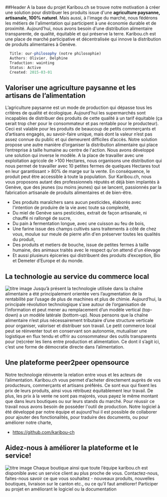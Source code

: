 ##Header
A la base du projet Karibou.ch se trouve notre motivation à créer une solution pour distribuer les produits issue d'une **agriculture paysanne, artisanale, 100% naturel**. Mais aussi, à l'image du marché, nous fédérons les métiers de l'alimentation qui participent à une économie durable et de proximité. Aujourd'hui, nous avons besoin d'une distribution alimentaire transparente, de qualité, équitable et qui préserve la terre. Karibou.ch est une place de marché participative et décentralisée qui innove la distribution de produits alimentaires à Genève.

``` javascript
  Title: our-philosophy (notre philosophie)
  Authors: Olivier, Delphine
  Traduction: wainting
  Status: Active
  Created: 2015-03-01
```

## Valoriser une agriculture paysanne et les artisans de l’alimentation
L’agriculture paysanne est un mode de production qui dépasse tous les critères de qualité et écologique. Aujourd'hui les supermarchés sont incapables de distribuer des produits de cette qualité à un tarif équitable  (ça serait trop cher pour le consommateur et pas rentable pour le producteur). Ceci est valable pour les produits de beaucoup de petits commerçants et d’artisans engagés, au savoir-faire unique, mais dont la valeur n’est pas assez connue du public et qui demeurent difficiles d’accès.
Notre solution propose une autre manière d’organiser la distribution alimentaire qui place l’entreprise à taille humaine au centre de l'action. Nous avons développé une solution qui inverse le modèle. A la place de travailler avec une exploitation agricole de >100 Hectares, nous organisons une distribution qui nous permet de travailler avec 10 petites fermes de quelques Hectares tout en leur garantissant > 80% de marge sur la vente. En conséquence, le produit peut être accessible à toute la population.
Sur Karibou.ch, nous vous proposons autant des professionnels réputés et déjà bien implantés à Genève, que des jeunes (ou moins jeunes) qui se lancent, passionnés par la fabrication artisanale de produits alimentaires et de bien-­être.
* Des produits maraîchers sans aucun pesticides, élaborés avec l'intention de produire de la vie avec toute sa complexité,
* Du miel de Genève sans pesticides, extrait de façon artisanale, ni chauffé ni rallongé de sucre,
* Du pain à fermentation longue, avec une cuisson au feu de bois,
* Une farine issue des champs cultivés sans traitements à côté de chez vous, moulue sur meule de pierre afin d'en préserver toutes les qualités du produit,
* Des produits et metiers de bouche, issue de petites fermes à taille humaine, des animaux traités avec le respect qu'on attend d'un élevage 
* Et aussi plusieurs épiceries qui distribuent des produits d’exception, Bio et Demeter d’Europe et du monde.

## La technologie au service du commerce local 
![titre image](https://ucarecdn.com/932a3e2d-9237-4ef5-b720-18e8d3f5a844/p01.jpg)
Jusqu’à présent la technologie utilisée dans la chaîne alimentaire a été principalement orientée vers l’augmentation de la rentabilité par l’usage de plus de machines et plus de chimie. Aujourd’hui, la principale révolution technologique s'axe autour de l’organisation de l’information et peut mener au remplacement d’un modèle vertical (top-down) a un modèle latérale (bottom-up). Nous pensons que la chaîne alimentaire n’est plus nécessairement tributaire d’une structure verticale pour organiser, valoriser et distribuer son travail. Le petit commerce local peut se réinventer tout en conservant son autonomie, mutualiser une logistique en flux tendu et offrir au consommateur des outils transparents pour (re)créer les liens entre production et alimentation. Ce dont il s’agit ici, c’est une forme de démocratie directe dans l’alimentation. 

## Une plateforme peer2peer opensource
Notre technologie réinvente la relation entre vous et les acteurs de l’alimentation. Karibou.ch vous permet d’acheter directement auprès de vos producteurs, commerçants et artisans préférés. Ce sont eux qui fixent les prix de leurs produits, ainsi vous rétribuez équitablement leur travail. De plus, les prix à la vente ne sont pas majorés, vous payez le même montant que dans leurs boutiques ou sur leurs stands du marché.
Pour réussir ce travail nous avons besoin de posséder l'outil de production. Notre logiciel à été développé par notre équipe et aujourd'hui il est possible de collaborer pour ajouter des fonctionalités, pour traduire des documents, ou pour améliorer notre charte, 
* https://github.com/karibou-ch 


## Aidez-nous à améliorer la plateforme et le service!
![titre image](https://ucarecdn.com/208d52ca-6df6-4ae2-a04a-68c4474652e7/) Chaque boutique ainsi que toute l’équipe karibou.ch est disponible avec un service client au plus proche de vous. Contactez-nous, faites-nous savoir ce que vous souhaitez - nouveaux produits, nouvelles boutiques, livraison sur le canton etc.,  ou ce qu’il faut améliorer! Participer au projet en améliorant le logiciel ou la documentation   
